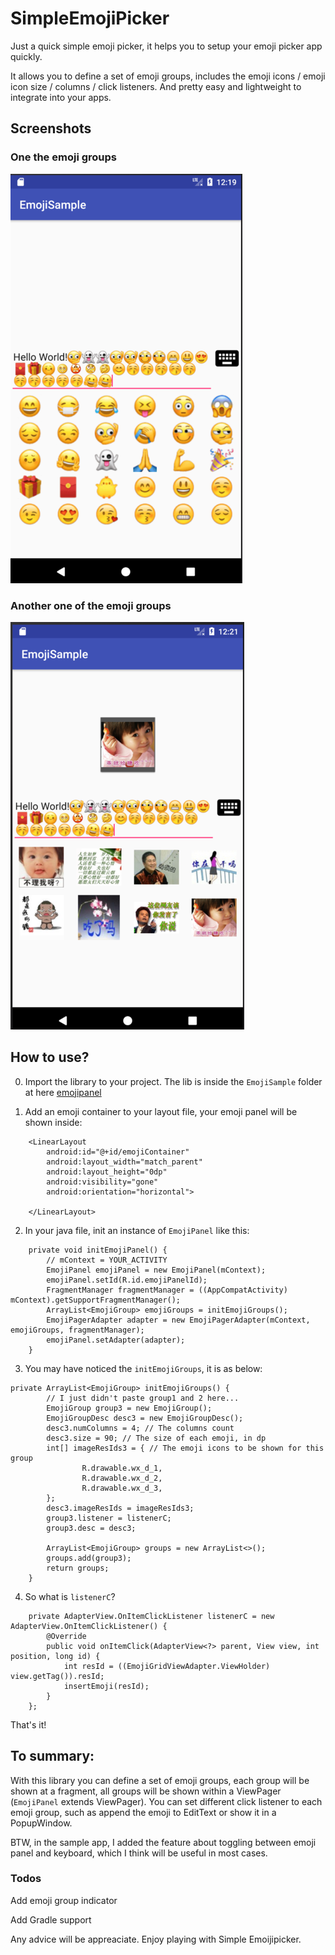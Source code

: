 # SimpleEmojiPicker
Just a quick simple emoji picker, it helps you to setup your emoji picker app quickly.

It allows you to define a set of emoji groups, includes the emoji icons / emoji icon size / columns / click listeners. And pretty easy and lightweight to integrate into your apps.

## Screenshots
### One the emoji groups
 ![image](https://github.com/chinalwb/SimpleEmojiPicker/blob/master/demo/demo_emoji_picker.png?raw=true)
 
### Another one of the emoji groups
 ![image](https://github.com/chinalwb/SimpleEmojiPicker/blob/master/demo/demo_emoji_picker_2.png?raw=true)

## How to use?
0. Import the library to your project. The lib is inside the `EmojiSample` folder at here [emojipanel](https://github.com/chinalwb/SimpleEmojiPicker/tree/master/EmojiSample/emojipanel) 

1. Add an emoji container to your layout file, your emoji panel will be shown inside:
```
    <LinearLayout
        android:id="@+id/emojiContainer"
        android:layout_width="match_parent"
        android:layout_height="0dp"
        android:visibility="gone"
        android:orientation="horizontal">

    </LinearLayout>
```

2. In your java file, init an instance of `EmojiPanel` like this:
```
    private void initEmojiPanel() {
        // mContext = YOUR_ACTIVITY
        EmojiPanel emojiPanel = new EmojiPanel(mContext);
        emojiPanel.setId(R.id.emojiPanelId);
        FragmentManager fragmentManager = ((AppCompatActivity) mContext).getSupportFragmentManager();
        ArrayList<EmojiGroup> emojiGroups = initEmojiGroups();
        EmojiPagerAdapter adapter = new EmojiPagerAdapter(mContext, emojiGroups, fragmentManager);
        emojiPanel.setAdapter(adapter);
    }
```

3. You may have noticed the `initEmojiGroups`, it is as below:
```
private ArrayList<EmojiGroup> initEmojiGroups() {
        // I just didn't paste group1 and 2 here...
        EmojiGroup group3 = new EmojiGroup();
        EmojiGroupDesc desc3 = new EmojiGroupDesc();
        desc3.numColumns = 4; // The columns count
        desc3.size = 90; // The size of each emoji, in dp
        int[] imageResIds3 = { // The emoji icons to be shown for this group
                R.drawable.wx_d_1,
                R.drawable.wx_d_2,
                R.drawable.wx_d_3,
        };
        desc3.imageResIds = imageResIds3;
        group3.listener = listenerC;
        group3.desc = desc3;

        ArrayList<EmojiGroup> groups = new ArrayList<>();
        groups.add(group3);
        return groups;
    }
```

4. So what is `listenerC`?
```
    private AdapterView.OnItemClickListener listenerC = new AdapterView.OnItemClickListener() {
        @Override
        public void onItemClick(AdapterView<?> parent, View view, int position, long id) {
            int resId = ((EmojiGridViewAdapter.ViewHolder) view.getTag()).resId;
            insertEmoji(resId);
        }
    };
```

That's it!

## To summary:
With this library you can define a set of emoji groups, each group will be shown at a fragment, all groups will be shown within a ViewPager (`EmojiPanel` extends ViewPager). You can set different click listener to each emoji group, such as append the emoji to EditText or show it in a PopupWindow.

BTW, in the sample app, I added the feature about toggling between emoji panel and keyboard, which I think will be useful in most cases.

### Todos
Add emoji group indicator

Add Gradle support


Any advice will be appreaciate. Enjoy playing with Simple Emoijipicker.
